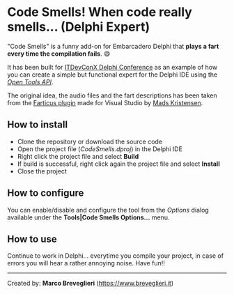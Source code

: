 # Code Smells! When code really smells... (Delphi Expert)

"Code Smells" is a funny add-on for Embarcadero Delphi that **plays a fart every time the compilation fails**. 😄

It has been built for [ITDevConX Delphi Conference](http://www.itdevcon.it/) as an example of how you can create a simple but functional expert for the Delphi IDE using the [*Open Tools API*](docwiki.embarcadero.com/RADStudio/en/Extending_the_IDE_Using_the_Tools_API).

The original idea, the audio files and the fart descriptions has been taken from the [Farticus plugin](https://github.com/madskristensen/Farticus) made for Visual Studio by [Mads Kristensen](https://github.com/madskristensen).

## How to install

* Clone the repository or download the source code
* Open the project file (*CodeSmells.dproj*) in the Delphi IDE
* Right click the project file and select **Build**
* If build is successful, right click again the project file and select **Install**
* Close the project

## How to configure

You can enable/disable and configure the tool from the *Options* dialog available under the **Tools|Code Smells Options...** menu.

## How to use

Continue to work in Delphi... everytime you compile your project, in case of errors you will hear a rather annoying noise.
Have fun!! 

----------------
Created by: **Marco Breveglieri** (https://www.breveglieri.it)
